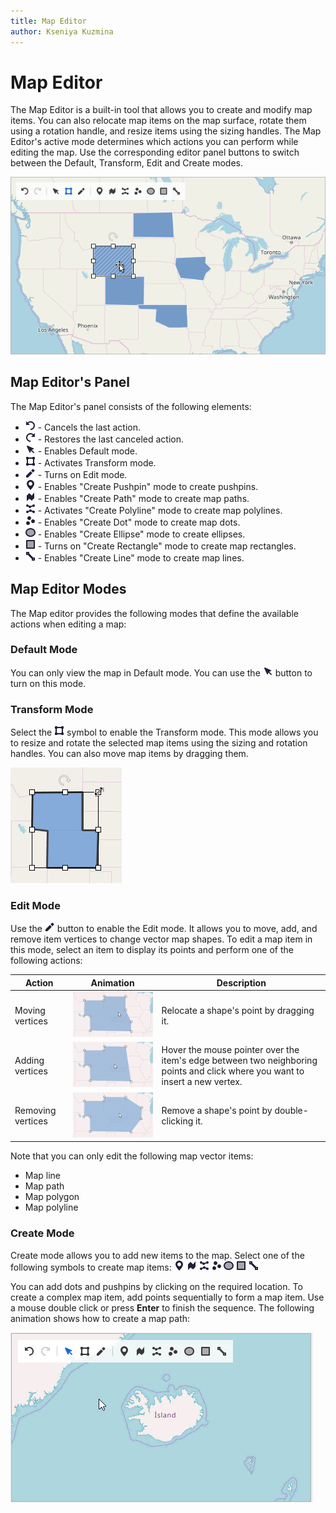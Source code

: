 ```yaml
---
title: Map Editor
author: Kseniya Kuzmina
---
```


# Map Editor
The Map Editor is a built-in tool that allows you to create and modify map items. You can also relocate map items on the map surface, rotate them using a rotation handle, and resize items using the sizing handles. The Map Editor's active mode determines which actions you can perform while editing the map. Use the corresponding editor panel buttons to switch between the Default, Transform, Edit and Create modes.

![Map Editor Preview](../../images/map-editor-preview.png)

## Map Editor's Panel

The Map Editor's panel consists of the following elements:

- ![Undo Button](../../images/map-editor-undo-button.png) - Cancels the last action.
- ![Redo Button](../../images/map-editor-redo-button.png) - Restores the last canceled action.
- ![Default Mode Button](../../images/map-editor-default-mode-button.png) - Enables Default mode.
- ![Transform Mode Button](../../images/map-editor-transform-mode-button.png) - Activates Transform mode.
- ![Edit Mode Button](../../images/map-editor-edit-mode-button.png) - Turns on Edit mode.
- ![Add Pushpin Button](../../images/map-editor-add-pushpin-button.png) - Enables "Create Pushpin" mode to create pushpins.
- ![Add Path Button](../../images/map-editor-add-path-button.png) - Enables "Create Path" mode to create map paths.
- ![Add Polyline Button](../../images/map-editor-add-polyline-button.png) - Activates "Create Polyline" mode to create map polylines.
- ![Add Dot Button](../../images/map-editor-add-dot-button.png) - Enables "Create Dot" mode to create map dots.
- ![Add Ellipse Button](../../images/map-editor-add-ellipse-button.png) - Enables "Create Ellipse" mode to create ellipses.
- ![Add Rectangle Button](../../images/map-editor-add-rectangle-button.png) - Turns on "Create Rectangle" mode to create map rectangles.
- ![Add Line Button](../../images/map-editor-add-line-button.png) - Enables "Create Line" mode to create map lines.

## Map Editor Modes

The Map editor provides the following modes that define the available actions when editing a map:

### Default Mode

You can only view the map in Default mode. You can use the ![Default Mode Button](../../images/map-editor-default-mode-button.png) button to turn on this mode. 

### Transform Mode

Select the ![Transform Mode Button](../../images/map-editor-transform-mode-button.png) symbol to enable the Transform mode. This mode allows you to resize and rotate the selected map items using the sizing and rotation handles. You can also move map items by dragging them.

![Item Transformation](../../images/map-editor-transformation-in-action.png)

### Edit Mode

Use the ![Edit Mode Button](../../images/map-editor-edit-mode-button.png) button to enable the Edit mode. It allows you to move, add, and remove item vertices to change vector map shapes. To edit a map item in this mode, select an item to display its points and perform one of the following actions:

|Action|Animation|Description|
|---|---|---|
|Moving vertices|![Moving Vertices](../../images/map-editor-moving-points.gif)|Relocate a shape's point by dragging it.|
|Adding vertices|![Adding Vertices](../../images/map-editor-adding-points.gif)|Hover the mouse pointer over the item's edge between two neighboring points and click where you want to insert a new vertex.|
|Removing vertices|![Removing Vertices](../../images/map-editor-removing-points.gif)|Remove a shape's point by double-clicking it.|


Note that you can only edit the following map vector items:
- Map line
- Map path
- Map polygon
- Map polyline

### Create Mode

Create mode allows you to add new items to the map. Select one of the following symbols to create map items: ![Add Pushpin Button](../../images/map-editor-add-pushpin-button.png) ![Add Path Button](../../images/map-editor-add-path-button.png) ![Add Polyline Button](../../images/map-editor-add-polyline-button.png) ![Add Dot Button](../../images/map-editor-add-dot-button.png) ![Add Ellipse Button](../../images/map-editor-add-ellipse-button.png) ![Add Rectangle Button](../../images/map-editor-add-rectangle-button.png) ![Add Line Button](../../images/map-editor-add-line-button.png)

You can add dots and pushpins by clicking on the required location. To create a complex map item, add points sequentially to form a map item. Use a mouse double click or press **Enter** to finish the sequence. The following animation shows how to create a map path:

![Map Editor Create Mode](../../images/map-editor-creating-path.gif)

